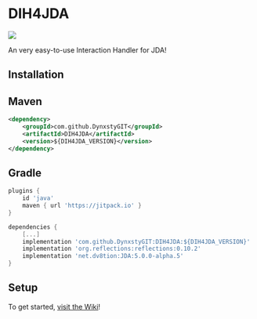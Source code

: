 # DIH4JDA
[![](https://jitpack.io/v/DynxstyGIT/DIH4JDA.svg)](https://jitpack.io/#DynxstyGIT/DIH4JDA)

An very easy-to-use Interaction Handler for JDA!

## Installation

## Maven
```xml
<dependency> 
    <groupId>com.github.DynxstyGIT</groupId> 
    <artifactId>DIH4JDA</artifactId> 
    <version>${DIH4JDA_VERSION}</version> 
</dependency>
```

## Gradle
```gradle
plugins {
    id 'java'
    maven { url 'https://jitpack.io' }
}

dependencies {
    [...]
    implementation 'com.github.DynxstyGIT:DIH4JDA:${DIH4JDA_VERSION}'
    implementation 'org.reflections:reflections:0.10.2'
    implementation 'net.dv8tion:JDA:5.0.0-alpha.5'
}
```

## Setup
To get started, [visit the Wiki](https://github.com/DynxstyGIT/DIH4JDA/wiki)!





